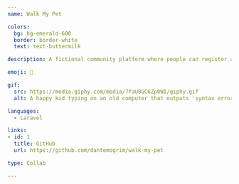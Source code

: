 ```yaml
---
name: Walk My Pet

colors:
  bg: bg-emerald-600
  border: border-white
  text: text-buttermilk

description: A fictional community platform where people can register as both pet owners and pet walkers and exchange pet related services with each other.

emoji: 🦜

gif:
  src: https://media.giphy.com/media/7faU8GC6Zp0WI/giphy.gif
  alt: A happy kid typing on an old computer that outputs 'syntax error'.

languages:
  - Laravel

links:
- id: 1
  title: GitHub
  url: https://github.com/dantemogrim/walk-my-pet

type: Collab

---
```

